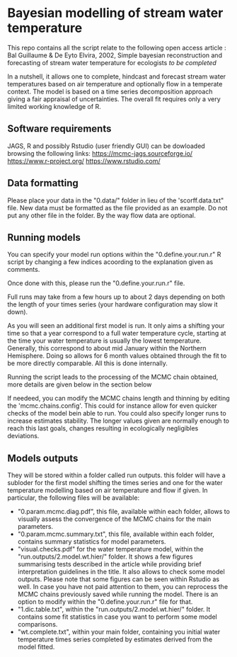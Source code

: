 # Bayesian modelling of stream water temperature

This repo contains all the script relate to the following open access article :
Bal Guillaume & De Eyto Elvira, 2002, Simple bayesian reconstruction and forecasting of stream water temperature for ecologists
*to be completed*

In a nutshell, it allows one to complete, hindcast and forecast stream water temperatures based on air temperature and optionally flow in a temperate context. The model is based on a time series decomposition approach giving a fair appraisal of uncertainties. The overall fit requires only a very limited working knowledge of R.

## Software requirements

JAGS, R and possibly Rstudio (user friendly GUI) can be dowloaded browsing the following links:
https://mcmc-jags.sourceforge.io/
https://www.r-project.org/
https://www.rstudio.com/

## Data formatting
 
Please place your data in the "0.data/" folder in lieu of the 'scorff.data.txt" file. New data must be formatted as the file provided as an example. Do not put any other file in the folder.
By the way flow data are optional.

## Running models

You can specify your model run options within the "0.define.your.run.r" R script by changing a few indices acoording to the explanation given as comments. 

Once done with this, please run the "0.define.your.run.r" file.

Full runs may take from a few hours up to about 2 days depending on both the length of your times series (your hardware configuration may slow it down). 

As you will seen an additional first model is run. It only aims a shifting your time so that a year correspond to a full water temperature cycle, starting at the time your water temperature is usually the lowest temperature. Generally, this correspond to about mid January within the Northern Hemisphere. Doing so allows for 6 month values obtained through the fit to be more directly comparable. All this is done internally.

Running the script leads to the processing of the MCMC chain obtained, more details are given below in the section below

If needeed, you can modify the MCMC chains length and thinning by editing the 'mcmc.chains.config'. This could for instance allow for even quicker checks of the model bein able to run. You could also specify longer runs to increase estimates stability. The longer values given are normally enough to reach this last goals, changes resulting in ecologically negligibles deviations.  

## Models outputs

They will be stored within a folder called run outputs. this folder will have a subloder for the first model shifting the times series and one for the water temperature modelling based on air temperature and flow if given. In particular, the following files will be available:
- "0.param.mcmc.diag.pdf", this file, available within each folder, allows to visually assess the convergence of the MCMC chains for the main parameters.
- "0.param.mcmc.summary.txt", this file, available within each folder, contains summary statistics for model parameters.
- "visual.checks.pdf" for the water temperature model, within the "run.outputs/2.model.wt.hier/" folder. It shows a few figures summarising tests described in the article while providing brief interpretation guidelines in the title. It also allows to check some model outputs. Please note that some figures can be seen within Rstudio as well. In case you have not paid attention to them, you can reprocess the MCMC chains previously saved while running the model. There is an option to modify within the "0.define.your.run.r" file for that. 
- "1.dic.table.txt", within the "run.outputs/2.model.wt.hier/" folder. It contains some fit statistics in case you want to perform some model comparisons.
- "wt.complete.txt", within your main folder, containing you initial water temperature times series completed by estimates derived from the model fitted.

